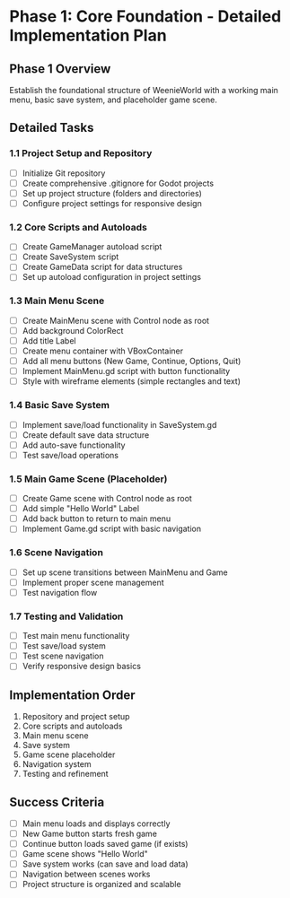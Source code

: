 # Phase 1: Core Foundation - Detailed Implementation Plan

## Phase 1 Overview
Establish the foundational structure of WeenieWorld with a working main menu, basic save system, and placeholder game scene.

## Detailed Tasks

### 1.1 Project Setup and Repository
- [ ] Initialize Git repository
- [ ] Create comprehensive .gitignore for Godot projects
- [ ] Set up project structure (folders and directories)
- [ ] Configure project settings for responsive design

### 1.2 Core Scripts and Autoloads
- [ ] Create GameManager autoload script
- [ ] Create SaveSystem script
- [ ] Create GameData script for data structures
- [ ] Set up autoload configuration in project settings

### 1.3 Main Menu Scene
- [ ] Create MainMenu scene with Control node as root
- [ ] Add background ColorRect
- [ ] Add title Label
- [ ] Create menu container with VBoxContainer
- [ ] Add all menu buttons (New Game, Continue, Options, Quit)
- [ ] Implement MainMenu.gd script with button functionality
- [ ] Style with wireframe elements (simple rectangles and text)

### 1.4 Basic Save System
- [ ] Implement save/load functionality in SaveSystem.gd
- [ ] Create default save data structure
- [ ] Add auto-save functionality
- [ ] Test save/load operations

### 1.5 Main Game Scene (Placeholder)
- [ ] Create Game scene with Control node as root
- [ ] Add simple "Hello World" Label
- [ ] Add back button to return to main menu
- [ ] Implement Game.gd script with basic navigation

### 1.6 Scene Navigation
- [ ] Set up scene transitions between MainMenu and Game
- [ ] Implement proper scene management
- [ ] Test navigation flow

### 1.7 Testing and Validation
- [ ] Test main menu functionality
- [ ] Test save/load system
- [ ] Test scene navigation
- [ ] Verify responsive design basics

## Implementation Order
1. Repository and project setup
2. Core scripts and autoloads
3. Main menu scene
4. Save system
5. Game scene placeholder
6. Navigation system
7. Testing and refinement

## Success Criteria
- [ ] Main menu loads and displays correctly
- [ ] New Game button starts fresh game
- [ ] Continue button loads saved game (if exists)
- [ ] Game scene shows "Hello World"
- [ ] Save system works (can save and load data)
- [ ] Navigation between scenes works
- [ ] Project structure is organized and scalable 